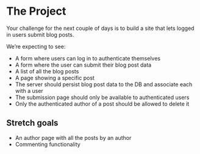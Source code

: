 # The Project

Your challenge for the next couple of days is to build a site that lets logged in users submit blog posts.

We’re expecting to see:

- A form where users can log in to authenticate themselves
- A form where the user can submit their blog post data
- A list of all the blog posts
- A page showing a specific post
- The server should persist blog post data to the DB and associate each with a user
- The submission page should only be available to authenticated users
- Only the authenticated author of a post should be allowed to delete it

## Stretch goals

- An author page with all the posts by an author
- Commenting functionality
